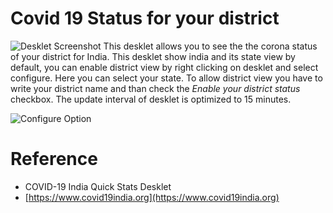 # Covid 19 Status for your district

![Desklet Screenshot](screenshot)
This desklet allows you to see the the corona status of your district for India. 
This desklet show india and its state view by default, you can enable district view by right clicking on desklet and select configure. Here you can select your state. To allow district view you have to write your district name and than check the *Enable your district status* checkbox. The update interval of desklet is optimized to 15 minutes.

![Configure Option](screenshot1)

# Reference

- COVID-19 India Quick Stats Desklet
- [https://www.covid19india.org](https://www.covid19india.org)